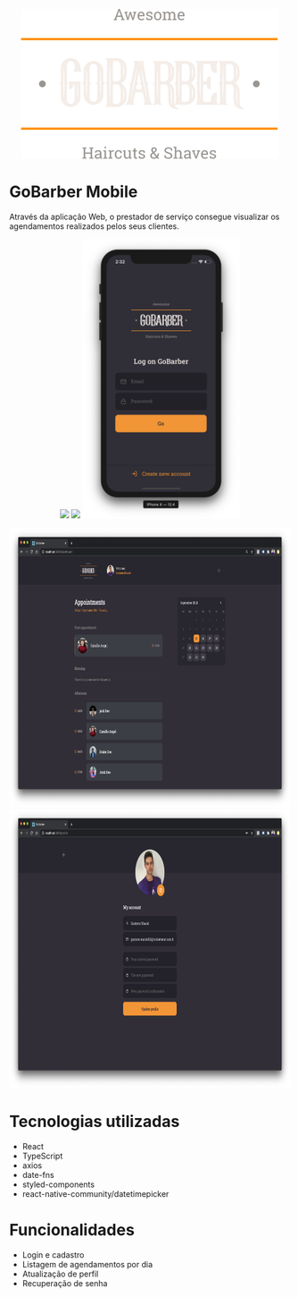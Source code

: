 <p align="center">
  <img src="../.github/logo.svg">
</p>

# GoBarber Mobile
Através da aplicação Web, o prestador de serviço consegue visualizar os agendamentos realizados pelos seus clientes.

<p align="center">
  <img height="500" src="../.github/logon.png">
  <img height="500" src="../.github/logon2.png">
  <img height="500" src="../.github/signin.png">
</p>

<p align="center">
  <img height="500" src="../.github/appointments2.png">
  <img height="500" src="../.github/profile2.png">
</p>


# Tecnologias utilizadas
- React
- TypeScript
- axios
- date-fns
- styled-components
- react-native-community/datetimepicker

# Funcionalidades
- Login e cadastro
- Listagem de agendamentos por dia
- Atualização de perfil
- Recuperação de senha

